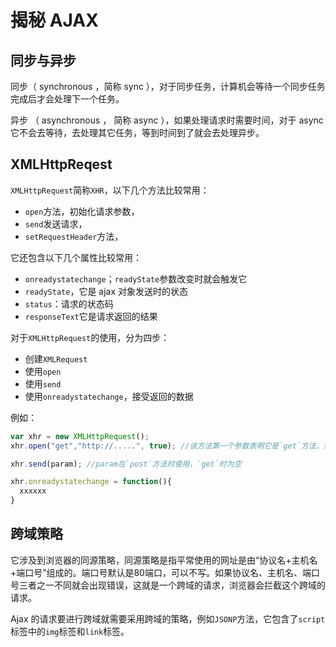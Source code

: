# 揭秘 AJAX

## 同步与异步

同步（ synchronous ，简称 sync ），对于同步任务，计算机会等待一个同步任务完成后才会处理下一个任务。

异步 （ asynchronous ， 简称 async ），如果处理请求时需要时间，对于 async 它不会去等待，去处理其它任务，等到时间到了就会去处理异步。

## XMLHttpReqest

`XMLHttpRequest`简称`XHR`，以下几个方法比较常用：

* `open`方法，初始化请求参数，
* `send`发送请求，
* `setRequestHeader`方法，

它还包含以下几个属性比较常用：

* `onreadystatechange`；`readyState`参数改变时就会触发它
* `readyState`，它是 ajax 对象发送时的状态
* `status`：请求的状态码
* `responseText`它是请求返回的结果

对于`XMLHttpRequest`的使用，分为四步：

* 创建`XMLRequest`
* 使用`open`
* 使用`send`
* 使用`onreadystatechange`，接受返回的数据

例如：

```js
var xhr = new XMLHttpRequest();
xhr.open("get","http://.....", true); //该方法第一个参数表明它是`get`方法，第二个参数是服务器地址，第三个参数为`true`时表示它是异步的，为`false`时表示它是同步的。

xhr.send(param); //param在`post`方法时使用，`get`时为空

xhr.onreadystatechange = function(){
  xxxxxx
}
```

## 跨域策略

它涉及到浏览器的同源策略，同源策略是指平常使用的网址是由“协议名+主机名+端口号”组成的。端口号默认是80端口，可以不写。如果协议名、主机名、端口号三者之一不同就会出现错误，这就是一个跨域的请求，浏览器会拦截这个跨域的请求。

Ajax 的请求要进行跨域就需要采用跨域的策略，例如`JSONP`方法，它包含了`script`标签中的`img`标签和`link`标签。